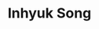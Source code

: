 ---
# Display name
title: Inhyuk Song

# Is this the primary user of the site?
superuser: false

# Role/position
role: Undergraduate Researcher

# Organizations/Affiliations
organizations:
  - name: Kyung Hee University
    url: ''

# Short bio (displayed in user profile at end of posts)
bio: .

interests:
  - Artificial Intelligence
  - Interaction Techniques

education:
  courses:
    - course: BSc in Software Convergence
      institution: Kyung Hee University
      year: 2025

# Social/Academic Networking
# For available icons, see: https://wowchemy.com/docs/getting-started/page-builder/#icons
#   For an email link, use "fas" icon pack, "envelope" icon, and a link in the
#   form "mailto:your-email@example.com" or "#contact" for contact widget.
social:
  - icon: envelope
    icon_pack: fas
    link: 'mailto:inhyuk@khu.ac.kr'
# Link to a PDF of your resume/CV from the About widget.
# To enable, copy your resume/CV to `static/files/cv.pdf` and uncomment the lines below.
# - icon: cv
#   icon_pack: ai
#   link: files/cv.pdf

# Enter email to display Gravatar (if Gravatar enabled in Config)
email: ''

# Highlight the author in author lists? (true/false)
highlight_name: false

# Organizational groups that you belong to (for People widget)
#   Set this to `[]` or comment out if you are not using People widget.
user_groups:
  - Vistors
---